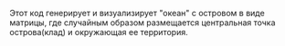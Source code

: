 Этот код генерирует и визуализирует "океан" с островом в виде матрицы, где случайным образом размещается центральная точка острова(клад) и окружающая ее территория.
